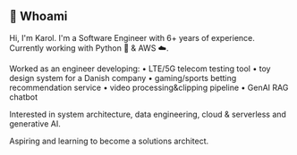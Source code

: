 ## 👋 Whoami

Hi, I'm Karol. I'm a Software Engineer with 6+ years of experience. Currently working with Python :snake: & AWS :cloud:.

Worked as an engineer developing:
• LTE/5G telecom testing tool
• toy design system for a Danish company
• gaming/sports betting recommendation service
• video processing&clipping pipeline 
• GenAI RAG chatbot

Interested in system architecture, data engineering, cloud & serverless and generative AI.

Aspiring and learning to become a solutions architect.

<!--
**spoohie/spoohie** is a ✨ _special_ ✨ repository because its `README.md` (this file) appears on your GitHub profile.

Here are some ideas to get you started:

- 🔭 I’m currently working on ...
- 🌱 I’m currently learning ...
- 👯 I’m looking to collaborate on ...
- 🤔 I’m looking for help with ...
- 💬 Ask me about ...
- 📫 How to reach me: ...
- 😄 Pronouns: ...
- ⚡ Fun fact: ...
-->
